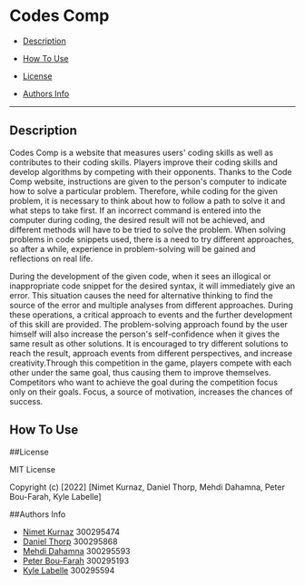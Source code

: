 # Codes Comp

- [Description](#description)

- [How To Use](#how-to-use)

- [License](#license)

- [Authors Info](#author-info)

---
## Description

Codes Comp is a website that measures users' coding skills as well as contributes to their coding skills. Players improve their coding skills and develop algorithms by competing with their opponents. Thanks to the Code Comp website, instructions are given to the person's computer to indicate how to solve a particular problem. Therefore, while coding for the given problem, it is necessary to think about how to follow a path to solve it and what steps to take first. If an incorrect command is entered into the computer during coding, the desired result will not be achieved, and different methods will have to be tried to solve the problem. When solving problems in code snippets used, there is a need to try different approaches, so after a while, experience in problem-solving will be gained and reflections on real life. 

During the development of the given code, when it sees an illogical or inappropriate code snippet for the desired syntax, it will immediately give an error. This situation causes the need for alternative thinking to find the source of the error and multiple analyses from different approaches. During these operations, a critical approach to events and the further development of this skill are provided. The problem-solving approach found by the user himself will also increase the person's self-confidence when it gives the same result as other solutions. It is encouraged to try different solutions to reach the result, approach events from different perspectives, and increase creativity.Through this competition in the game, players compete with each other under the same goal, thus causing them to improve themselves. Competitors who want to achieve the goal during the competition focus only on their goals. Focus, a source of motivation, increases the chances of success.

## How To Use

##License


MIT License

Copyright (c) [2022] [Nimet Kurnaz, Daniel Thorp, Mehdi Dahamna, Peter Bou-Farah, Kyle Labelle]


##Authors Info

- [Nimet Kurnaz](https://github.com/Nimetkurnaz) 300295474
- [Daniel Thorp](https://github.com/arcanistzed) 300295868
- [Mehdi Dahamna](https://github.com/Mehdidahamna) 300295593
- [Peter Bou-Farah](https://github.com/peter-bf) 300295193
- [Kyle Labelle](https://github.com/kyle-labelle) 300295594


